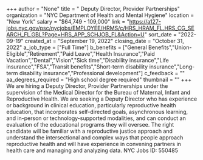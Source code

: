 +++
author = "None"
title = " Deputy Director, Provider Partnerships"
organization = "NYC Department of Health and Mental Hygiene"
location = "New York"
salary = "$64,749 - 109,000"
link = "https://a127-jobs.nyc.gov/psc/nycjobs/EMPLOYEE/HRMS/c/HRS_HRAM_FL.HRS_CG_SEARCH_FL.GBL?Page=HRS_APP_SCHJOB_FL&Action=U"
sort_date = "2022-09-19"
created_at = "September 19, 2022"
closing_date = "October 31, 2022"
a_job_type = ["Full Time"]
b_benefits = ["General Benefits","Union-Eligible","Retirement","Paid Leave","Health Insurance","Paid Vacation","Dental","Vision","Sick time","Disability insurance","Life insurance","FSA","Transit benefits","Short-term disability insurance","Long-term disability insurance","Professional development"]
c_feedback = ""
aa_degrees_required = "High school degree required"
thumbnail = ""
+++
We are hiring a Deputy Director, Provider Partnerships under the supervision of the Medical Director for the Bureau of Maternal, Infant and Reproductive Health. We are seeking a Deputy Director who has experience or background in clinical education, particularly reproductive health education, that incorporates self-directed goals, asynchronous learning, and in-person or technology-supported modalities, and can conduct an evaluation of the educational programs they will oversee. The right candidate will be familiar with a reproductive justice approach and understand the intersectional and complex ways that people approach reproductive health and will have experience in convening partners in health care and managing and analyzing data. NYC Jobs ID: 550485